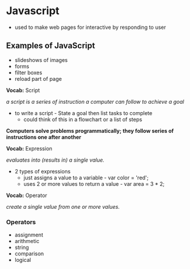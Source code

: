 # Javascript

- used to make web pages for interactive by responding to user

## Examples of JavaScript

- slideshows of images
- forms
- filter boxes
- reload part of page


**Vocab:** Script

*a script is a series of instruction a computer can follow to achieve a goal*

- to write a script - State a goal then list tasks to complete
    - could think of this in a flowchart or a list of steps


**Computers solve problems programmatically; they follow series of instructions one after another** 

**Vocab:** Expression

*evaluates into (results in) a single value.*

- 2 types of expressions
    - just assigns a value to a variable - var color = 'red';
    - uses 2 or more values to return a value - var area = 3 * 2;


**Vocab:** Operator

*create a single value from one or more values.*

### Operators
- assignment
- arithmetic
- string
- comparison
- logical


